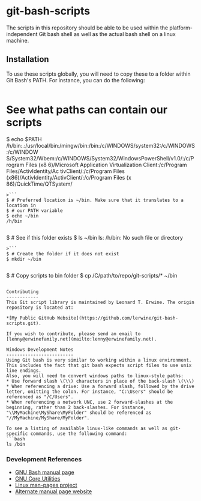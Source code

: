 git-bash-scripts
================

The scripts in this repository should be able to be used within the platform-independent Git bash shell as well as the
actual bash shell on a linux machine.

Installation
------------
To use these scripts globally, you will need to copy these to a folder within Git Bash's PATH.
For instance, you can do the following:

>```
# See what paths can contain our scripts
$ echo $PATH
/h/bin:.:/usr/local/bin:/mingw/bin:/bin:/c/WINDOWS/system32:/c/WINDOWS:/c/WINDOW
S/System32/Wbem:/c/WINDOWS/System32/WindowsPowerShell/v1.0/:/c/Program Files (x8
6)/Microsoft Application Virtualization Client:/c/Program Files/ActivIdentity/Ac
tivClient/:/c/Program Files (x86)/ActivIdentity/ActivClient/:/c/Program Files (x
86)/QuickTime/QTSystem/
```
>```
$ # Preferred location is ~/bin. Make sure that it translates to a location in
$ # our PATH variable
$ echo ~/bin
/h/bin
```
>```
$ # See if this folder exists
$ ls ~/bin
ls: /h/bin: No such file or directory
```
>```
$ # Create the folder if it does not exist
$ mkdir ~/bin
```
>```
$ # Copy scripts to bin folder
$ cp /C/path/to/repo/git-scripts/* ~/bin
```

Contributing
------------
This Git script library is maintained by Leonard T. Erwine. The origin repository is located at:

*[My Public GitHub Website](https://github.com/lerwine/git-bash-scripts.git).

If you wish to contribute, please send an email to [lenny@erwinefamily.net](mailto:lenny@erwinefamily.net).

Windows Development Notes
-------------------------
Using Git bash is very similar to working within a linux environment. This includes the fact that git bash expects script files to use unix line endings.
Also, you will need to convert windows paths to linux-style paths:
* Use forward slash \(\\) characters in place of the back-slash \(\\\)
* When referencing a drive: Use a forward slash, followed by the drive letter, omitting the colon. For instance, "C:\Users" should be referenced as "/C/Users".
* When referencing a network UNC, use 2 forward-slashes at the beginning, rather than 2 back-slashes. For instance, "\\MyMachine\MyShare\MyFolder" should be referenced as "//MyMachine/MyShare/MyFolder".

To see a listing of available linux-like commands as well as git-specific commands, use the following command:
```bash
ls /bin
```
### Development References

* [GNU Bash manual page](http://www.gnu.org/software/bash/manual/html_node/index.html)
* [GNU Core Utilities](http://www.gnu.org/software/coreutils/manual/coreutils.html)
* [Linux man-pages project](https://www.kernel.org/doc/man-pages/)
* [Alternate manual page website](http://www.linuxmanpages.com/)

